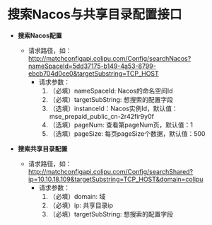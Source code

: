 # 搜索Nacos与共享目录配置接口

- **搜索Nacos配置**
    - 请求路径，如：http://matchconfigapi.colipu.com/Config/searchNacos?nameSpaceId=5dd37175-b149-4a53-8799-ebcb704d0ce0&targetSubstring=TCP_HOST
        - 请求参数：
          1. （必填）nameSpaceId: Nacos的命名空间Id
          2. （必填）targetSubString: 想搜索的配置字段 
          3. （选填）instanceId：Nacos实例Id，默认值：mse_prepaid_public_cn-2r42fir9y0f
          4. （选填）pageNum: 查看第pageNum页，默认值：1
          5. （选填）pageSize: 每页pageSize个数据，默认值：500

- **搜索共享目录配置**
  - 请求路径，如：http://matchconfigapi.colipu.com/Config/searchShared?ip=10.10.18.109&targetSubstring=TCP_HOST&domain=colipu
    - 请求参数：
      1. （必填）domain: 域
      2. （必填）ip: 共享目录ip
      3. （必填）targetSubString: 想搜索的配置字段
